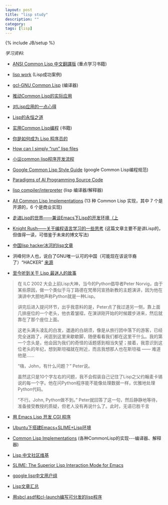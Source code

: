 ```yaml
---
layout: post
title: "lisp study"
description: ""
category: 
tags: [lisp]
---
```

{% include JB/setup %}

*学习资料*:

+ [ANSI Common Lisp 中文翻譯版](http://acl.readthedocs.org/en/latest/) 
	(重点学习书籍)

+ [lisp work](http://www.lispworks.com/success-stories/index.html)
	(Lisp成功案例)

+ [gcl-GNU Common Lisp](http://www.gnu.org/software/gcl/gcl.html) 
	(编译器)

+ [推动Common Lisp的实际应用](http://www.douban.com/group/topic/26704799/)

+ [对Lisp应用的一点心得](http://www.lispchina.com/%E5%AF%B9lisp%E5%BA%94%E7%94%A8%E7%9A%84%E4%B8%80%E7%82%B9%E5%BF%83%E5%BE%97.html)

+ [Lisp的永恒之道](http://coolshell.cn/articles/7526.html)

+ [实用Common Lisp编程](http://book.douban.com/subject/6859720/) 
	(书籍)

+ [你是如何成为 Lisp 程序员的](http://www.cnblogs.com/xuliu/archive/2010/08/20/1804900.html)

+ [How can I simply “run” lisp files](http://stackoverflow.com/questions/2992925/how-can-i-simply-run-lisp-files)

+ [小议common lisp程序开发流程](http://www.flatws.cn/article/program/python/2011-04-18/21091.html)

+ [Google Common Lisp Style Guide](http://google-styleguide.googlecode.com/svn/trunk/lispguide.xml) 
	(google Common Lisp编程规范)

+ [Paradigms of AI Programming Source Code](http://www.norvig.com/paip/README.html)

+ [lisp compiler/interpreter](http://www-2.cs.cmu.edu/Groups/AI/html/faqs/lang/lisp/part4/faq-doc-1.html) 
	  (lisp 编译器/解释器)

+ [All Common Lisp Implementations](http://tianchunbinghe.blog.163.com/blog/static/700120089175316746/)
	(13 种 Common Lisp 实现，其中 7 个是开源的，6 个是商业实现)

+ [走进Lisp的世界——兼谈Emacs下Lisp的开发环境（上](http://cnlox.is-programmer.com/posts/34114.html#fn.11)

+ [Knight Rush——关于编程语言学习的一些思考](http://cnlox.is-programmer.com/categories/7113/posts#fn.4)
	(这篇文章主要不是讲Lisp的，但值得一读，可借鉴于未来的博文写法)

+ [中国lisp hacker冰河的lisp文章](http://tianchunbinghe.blog.163.com/blog/#m=0&t=1&c=fks_081066084087083095083086086066)

+ 洪峰何许人也，说白了GNU唯一认可的中国（可能现在该说华裔了）“HACKER” [来源](http://tieba.baidu.com/p/883892221)

+ [至今听到关于 Lisp 最迷人的故事](http://article.yeeyan.org/view/legendsland/209584)

> 在 ILC 2002 大会上前Lisp大神，当今的Python倡导者Peter Norvig，由于某些原因，做一个类似于马丁路德在梵蒂冈宣扬新教的主题演讲，因为他在演讲中大胆地声称Python就是一种Lisp。
> 
> 讲完后进入提问环节，出乎我意料的是，Peter点了我过道另一侧，靠上面几排座位的一个老头，他衣着皱褶，在演讲刚开始的时候踱步进来，然后就靠在了那个座位上面。
> 
> 这老头满头凌乱的白发，邋遢的白胡须，像是从旅行团中落下的游客，已经完全迷路了，闲逛到这里来歇歇脚，随便看看我们都在这里干什么。我的第一个念头是，他会因为我们的奇怪的话题感到相当失望；接着，我意识到这位老头的年纪，想到斯坦福就在附近，而且我想那人也在斯坦福 —— 难道他是……
> 
> “嗨，John，有什么问题？” Peter说。
> 
> 虽然这只是10个字左右的问题，我不会假装自己记住了Lisp之父约翰麦卡锡说的每一个字。他在问Python程序能不能像处理数据一样，优雅地处理Python代码。
> 
> “不行。John, Python做不到。” Peter就回答了这一句，然后静静地等待，准备接受教授的质疑，但老人没有再说什么了。此时，无语已胜千言

+ [用 Emacs Lisp 开发 CGI 程序](http://www.oschina.net/code/snippet_58387_13359)

+ [Ubuntu下搭建Emacs+SLIME+Lisp环境](http://www.googies.info/blog/374.html)

+ [Common Lisp Implementations](http://common-lisp.net/~dlw/LispSurvey.html)
	(各种CommonLisp的实现---编译器、解释器)

+ [Lisp 中文社区维基](http://lisp.org.cn/)

+ [SLIME: The Superior Lisp Interaction Mode for Emacs](http://common-lisp.net/project/slime/)

+ [google lisp中文用户组](https://groups.google.com/forum/?fromgroups=#!forum/lisp-cn)

+ [Lisp文章汇总](http://floss.zoomquiet.org/item20051011211537-frameset.html)

+ [用sbcl,asdf和cl-launch编写可分发的lisp程序](http://tianchunbinghe.blog.163.com/blog/static/7001200692314249376/?suggestedreading&wumii)
